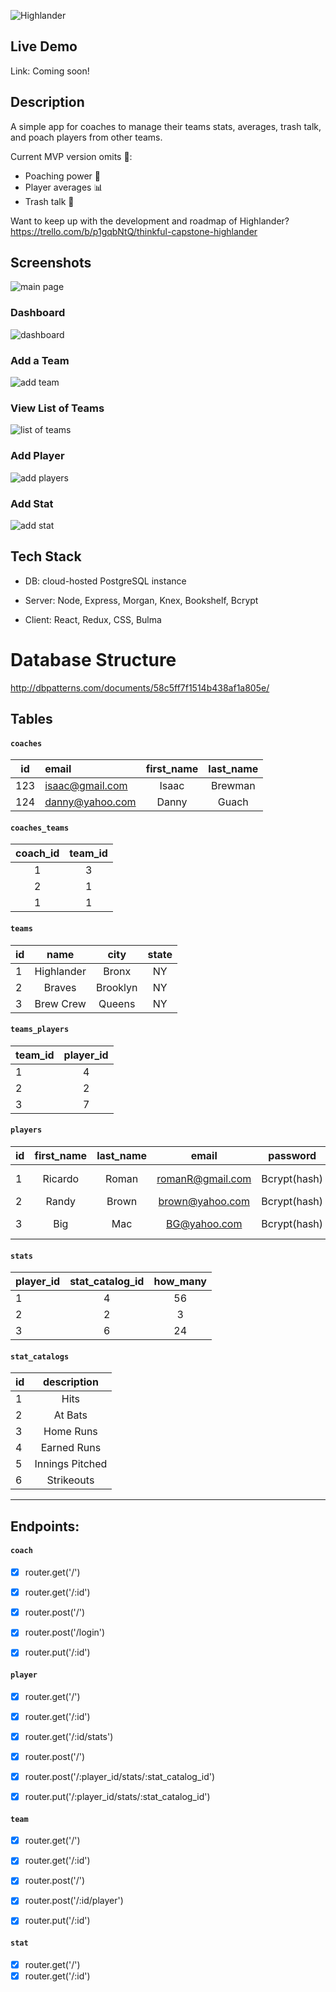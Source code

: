 ![Highlander](/public/assets/img/highlander_logo.png)
<!-- [![Build Status](https://travis-ci.org/iamromanh/highlander.svg?branch=master)](https://travis-ci.org/iamromanh/highlander) -->

## Live Demo
Link: Coming soon!

## Description
A simple app for coaches to manage their teams stats, averages, trash talk, and poach players from other teams.

Current MVP version omits :no_entry_sign:: </br>
- Poaching power :punch: </br>
- Player averages :bar_chart: </br>
- Trash talk  :speak_no_evil:

Want to keep up with the development and roadmap of Highlander?  https://trello.com/b/p1gqbNtQ/thinkful-capstone-highlander

## Screenshots
![main page](/public/assets/img/highlander_home.png)

### Dashboard
![dashboard](/public/assets/img/highlander_dashboard.png)

### Add a Team

![add team](/public/assets/img/highlander_addteam.png)

### View List of Teams

![list of teams](/public/assets/img/highlander_listofteams.png)

### Add Player

![add players](/public/assets/img/highlander_addplayers.png)

### Add Stat

![add stat](/public/assets/img/highlander_addstat.png)

## Tech Stack

- DB: cloud-hosted PostgreSQL instance

- Server: Node, Express, Morgan, Knex, Bookshelf, Bcrypt

- Client: React, Redux, CSS, Bulma

# Database Structure
http://dbpatterns.com/documents/58c5ff7f1514b438af1a805e/

## Tables
#### `coaches`
 id  | email | first_name | last_name
:---:|:------|:----------:| :----------:
123 | isaac@gmail.com | Isaac | Brewman
124 | danny@yahoo.com | Danny | Guach

#### `coaches_teams`
coach_id | team_id
:-----:|:-----:
1 | 3
2 | 1
1 | 1

#### `teams`
id | name | city | state
:-----|:-----:|:-----:|:-----:
1 | Highlander | Bronx | NY
2 | Braves | Brooklyn | NY
3 | Brew Crew | Queens | NY

#### `teams_players`
team_id | player_id
:-----|:-----:
1 | 4
2 | 2
3 | 7

#### `players`
id | first_name | last_name | email | password | position
:-----|:-----:|:-----:|:-----:|:-----:|:-----:
1 | Ricardo | Roman | romanR@gmail.com | Bcrypt(hash) | 2nd base
2 | Randy | Brown | brown@yahoo.com | Bcrypt(hash) | Catcher
3 | Big | Mac | BG@yahoo.com | Bcrypt(hash) | 3rd base

#### `stats`
player_id | stat_catalog_id | how_many
-----|:-----:|:-----:
1 | 4 | 56
2 | 2 | 3  
3 | 6 | 24

#### `stat_catalogs`
id | description
-----|:-----:
1 | Hits
2 | At Bats
3 | Home Runs
4 | Earned Runs
5 | Innings Pitched
6 | Strikeouts

---

## Endpoints:

#### `coach`

- [x] router.get('/')
- [x] router.get('/:id')

- [x] router.post('/')

- [x] router.post('/login')

- [x] router.put('/:id')

#### `player`

- [x] router.get('/')
- [x] router.get('/:id')
- [x] router.get('/:id/stats')

- [x] router.post('/')

- [x] router.post('/:player_id/stats/:stat_catalog_id')

- [x] router.put('/:player_id/stats/:stat_catalog_id')

#### `team`

- [x] router.get('/')
- [x] router.get('/:id')

- [x] router.post('/')
- [x] router.post('/:id/player')

- [x] router.put('/:id')

#### `stat`

- [x] router.get('/')
- [x] router.get('/:id')
